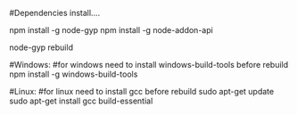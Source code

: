 #Dependencies install....

npm install -g node-gyp
npm install -g node-addon-api

node-gyp rebuild

#Windows:
#for windows need to install windows-build-tools before rebuild
npm install -g windows-build-tools

#Linux:
#for linux need to install gcc before rebuild
sudo apt-get update
sudo apt-get install gcc build-essential
